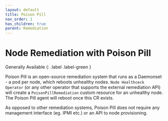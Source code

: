 ```yaml
---
layout: default
title: Poison Pill
nav_order: 1
has_children: true
parent: Remediation
---
```


# Node Remediation with Poison Pill
Generally Available
{: .label .label-green }

Poison Pill is an open-source remediation system that runs as a Daemonset - a pod per node, which reboots unhealthy nodes.
`Node Healthceck Operator` (or any other operator that supports the external remediation API) will create 
a `PoisonPillRemediation` custom resource for an unhealthy node. The Poison Pill agent will reboot once this CR exists.

As opposed to other remediation systems, Poison Pill does not require any management interface (eg. IPMI etc.) or an API to node provisioning.
